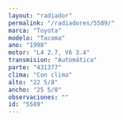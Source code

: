 ```yaml
---
layout: "radiador"
permalink: "/radiadores/5589/"
marca: "Toyota"
modelo: "Tacoma"
ano: "1998"
motor: "L4 2.7, V6 3.4"
transmision: "Automática"
parte: "431377"
clima: "Con clima"
alto: "22 5/8"
ancho: "25 5/8"
observaciones: ""
id: "5589"
---
```


